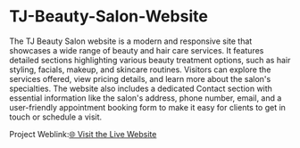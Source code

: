 # TJ-Beauty-Salon-Website
The TJ Beauty Salon website is a modern and responsive site that showcases a wide range of beauty and hair care services. It features detailed sections highlighting various beauty treatment options, such as hair styling, facials, makeup, and skincare routines. Visitors can explore the services offered, view pricing details, and learn more about the salon's specialties. The website also includes a dedicated Contact section with essential information like the salon's address, phone number, email, and a user-friendly appointment booking form to make it easy for clients to get in touch or schedule a visit.

Project Weblink:[🌐 Visit the Live Website](https://tj-beauty-salon.netlify.app/)
